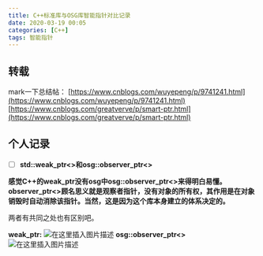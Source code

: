 ```yaml
---
title: C++标准库与OSG库智能指针对比记录
date: 2020-03-19 00:05
categories: [C++]
tags: 智能指针
---
```

## 转载

mark一下总结帖：
[https://www.cnblogs.com/wuyepeng/p/9741241.html](https://www.cnblogs.com/wuyepeng/p/9741241.html)
[https://www.cnblogs.com/greatverve/p/smart-ptr.html](https://www.cnblogs.com/greatverve/p/smart-ptr.html)

## 个人记录

- [ ] **std::weak_ptr<>和osg::observer_ptr<>**

**感觉C++的weak_ptr没有osg中osg::observer_ptr<>来得明白易懂。
observer_ptr<>顾名思义就是观察者指针，没有对象的所有权，其作用是在对象销毁时自动消除该指针。当然，这是因为这个库本身建立的体系决定的。**

两者有共同之处也有区别吧。

**weak_ptr:**
![在这里插入图片描述](https://picbed.olimi.icu//img/202303291922820.png)
**osg::observer_ptr<>**
![在这里插入图片描述](https://picbed.olimi.icu//img/202303291922821.png)
